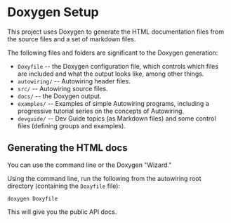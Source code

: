 Doxygen Setup
====================================

This project uses Doxygen to generate the HTML documentation files from the source files and a set of markdown files.

The following files and folders are significant to the Doxygen generation:

* ``Doxyfile`` -- the Doxygen configuration file, which controls which files are included and what the output looks like, among other things.
* ``autowiring/`` -- Autowiring header files.
* ``src/`` -- Autowiring source files.
* ``docs/`` -- the Doxygen output.
* ``examples/`` -- Examples of simple Autowiring programs, including a progressive tutorial series on the concepts of Autowiring.
* ``devguide/`` -- Dev Guide topics (as Markdown files) and some control files (defining groups and examples).

Generating the HTML docs
-----------------------------

You can use the command line or the Doxygen "Wizard." 

Using the command line, run the following from the autowiring root directory (containing the ``Doxyfile`` file):

    doxygen Doxyfile
    
This will give you the public API docs. 